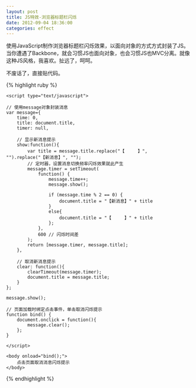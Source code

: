 ```yaml
---
layout: post
title: JS特效-浏览器标题栏闪烁
date: 2012-09-04 18:36:00
categories: effect
---
```


使用JavaScript制作浏览器标题栏闪烁效果，以面向对象的方式方式封装了JS。当你遭遇了Backbone，就会习惯JS也面向对象，也会习惯JS也MVC分离。就像这种JS风格，我喜欢。扯远了，呵呵。

不废话了，直接贴代码。

{% highlight ruby %}
<html>
<head>
	<title>JS效果-浏览器标题栏闪烁</title>
	<meta http-equiv="Content-Type" content="text/html; charset=UTF-8" />

	<script type="text/javascript"> 

	// 使用message对象封装消息
	var message={ 
		time: 0, 
		title: document.title, 
		timer: null, 

		// 显示新消息提示 
		show:function(){ 
			var title = message.title.replace("【　　　】", "").replace("【新消息】", "");
			// 定时器，设置消息切换频率闪烁效果就此产生 
			message.timer = setTimeout(
				function() { 
					message.time++;
					message.show(); 

					if (message.time % 2 == 0) { 
						document.title = "【新消息】" + title 
					}
					else{ 
						document.title = "【　　　】" + title 
					}; 
				}, 
				600 // 闪烁时间差
			); 
			return [message.timer, message.title]; 
		}, 

		// 取消新消息提示 
		clear: function(){ 
			clearTimeout(message.timer); 
			document.title = message.title; 
		} 
	}; 

	message.show(); 

	// 页面加载时绑定点击事件，单击取消闪烁提示
	function bind() {
		document.onclick = function(){
			message.clear(); 
		}; 
	} 

	</script>

</head>

	<body onload="bind();">
		点击页面取消消息闪烁提示
	</body>

</html>
{% endhighlight %}
